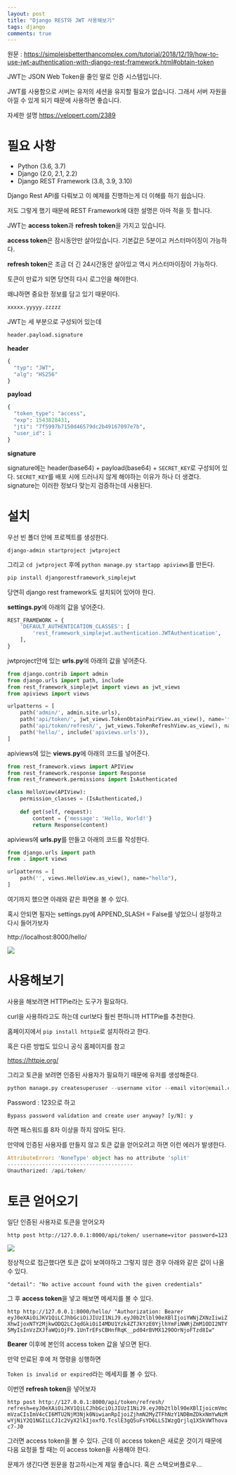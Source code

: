 ```yaml
---
layout: post
title: "Django REST와 JWT 사용해보기"
tags: django
comments: true
---
```


원문 : https://simpleisbetterthancomplex.com/tutorial/2018/12/19/how-to-use-jwt-authentication-with-django-rest-framework.html#obtain-token

JWT는 JSON Web Token을 줄인 말로 인증 시스템입니다.

JWT를 사용함으로 서버는 유저의 세션을 유지할 필요가 없습니다. 그래서 서버 자원을 아낄 수 있게 되기 때문에 사용하면 좋습니다.

자세한 설명 https://velopert.com/2389



# 필요 사항

- Python (3.6, 3.7)
- Django (2.0, 2.1, 2.2)
- Django REST Framework (3.8, 3.9, 3.10)



Django Rest API를 다뤄보고 이 예제를 진행하는게 더 이해를 하기 쉽습니다.

저도 그렇게 했기 때문에 REST Framework에 대한 설명은 아마 적을 듯 합니다.



JWT는 **access token**과 **refresh token**을 가지고 있습니다.

**access token**은 잠시동안만 살아있습니다. 기본값은 5분이고 커스터마이징이 가능하다.

**refresh token**은 조금 더 긴 24시간동안 살아있고 역시 커스터마이징이 가능하다.

토큰이 만료가 되면 당연히 다시 로그인을 해야한다.



왜냐하면 중요한 정보를 담고 있기 때문이다.

```bash
xxxxx.yyyyy.zzzzz
```

JWT는 세 부분으로 구성되어 있는데

```bash
header.payload.signature
```

**header**

```python
{
  "typ": "JWT",
  "alg": "HS256"
}
```

**payload**

```python
{
  "token_type": "access",
  "exp": 1543828431,
  "jti": "7f5997b7150d46579dc2b49167097e7b",
  "user_id": 1
}
```

**signature**

signature에는 header(base64) + payload(base64) + `SECRET_KEY`로 구성되어 있다. `SECRET_KEY`를 배포 시에 드러나지 않게 해야하는 이유가 하나 더 생겼다. signature는 이러한 정보다 맞는지 검증하는데 사용된다.



# 설치

우선 빈 폴더 안에 프로젝트를 생성한다.

`django-admin startproject jwtproject`

그리고 `cd jwtproject` 후에 `python manage.py startapp apiviews`를 만든다.



```bash
pip install djangorestframework_simplejwt
```

당연히 django rest framework도 설치되어 있어야 한다.

**settings.py**에 아래의 값을 넣어준다.

```python
REST_FRAMEWORK = {
    'DEFAULT_AUTHENTICATION_CLASSES': [
        'rest_framework_simplejwt.authentication.JWTAuthentication',
    ],
}
```

jwtproject안에 있는 **urls.py**에 아래의 값을 넣어준다.

```python
from django.contrib import admin
from django.urls import path, include
from rest_framework_simplejwt import views as jwt_views
from apiviews import views

urlpatterns = [
    path('admin/', admin.site.urls),
    path('api/token/', jwt_views.TokenObtainPairView.as_view(), name='token_obtain_pair'),
    path('api/token/refresh/', jwt_views.TokenRefreshView.as_view(), name='token_refresh'),
    path('hello/', include('apiviews.urls')),
]

```



apiviews에 있는 **views.py**에 아래의 코드를 넣어준다.

```python
from rest_framework.views import APIView
from rest_framework.response import Response
from rest_framework.permissions import IsAuthenticated

class HelloView(APIView):
    permission_classes = (IsAuthenticated,)
    
    def get(self, request):
        content = {'message': 'Hello, World!'}
        return Response(content)

```

apiviews에 **urls.py**를 만들고 아래의 코드를 작성한다.

```python
from django.urls import path
from . import views

urlpatterns = [
    path('', views.HelloView.as_view(), name="hello"),
]
```

여기까지 했으면 아래와 같은 화면을 볼 수 있다.

혹시 안되면 필자는 settings.py에 APPEND_SLASH = False를 넣었으니 설정하고 다시 들어가보자

http://localhost:8000/hello/

<img src="/images/jwt1.png">

# 사용해보기

사용을 해보려면 HTTPie라는 도구가 필요하다.

curl을 사용하라고도 하는데 curl보다 훨씬 편하니까 HTTPie를 추천한다.

홈페이지에서 `pip install httpie`로 설치하라고 한다.

혹은 다른 방법도 있으니 공식 홈페이지를 참고

https://httpie.org/



그리고 토큰을 보려면 인증된 사용자가 필요하기 때문에 유저를 생성해준다.

```python
python manage.py createsuperuser --username vitor --email vitor@email.com
```

Password : 123으로 하고 

`Bypass password validation and create user anyway? [y/N]: y`

하면 패스워드를 8자 이상을 하지 않아도 된다.



만약에 인증된 사용자를 만들지 않고 토큰 값을 얻어오려고 하면 이런 에러가 발생한다.

```python
AttributeError: 'NoneType' object has no attribute 'split'
----------------------------------------
Unauthorized: /api/token/
```



# 토큰 얻어오기

일단 인증된 사용자로 토큰을 얻어오자

`http post http://127.0.0.1:8000/api/token/ username=vitor password=123`

<img src="/images/jwt2.png">



정상적으로 접근했다면 토큰 값이 보여야하고 그렇지 않은 경우 아래와 같은 값이 나올 수 있다.

`"detail": "No active account found with the given credentials"`



그 후 **access token**을 넣고 해보면 메세지를 볼 수 있다.

`http http://127.0.0.1:8000/hello/ "Authorization: Bearer eyJ0eXAiOiJKV1QiLCJhbGciOiJIUzI1NiJ9.eyJ0b2tlbl90eXBlIjoiYWNjZXNzIiwiZXhwIjoxNTY2MjkwODQ2LCJqdGkiOiI4MDU1Yzk4ZTJkYzE0YjlhYmFiNWRjZmM1ODI2NTY5MyIsInVzZXJfaWQiOjF9.1UnTrEFsCBHnfRqK__pd04rBVMX129OOrNjoFTzd8Iw"`



**Bearer** 이후에 본인의 access token 값을 넣으면 된다.

만약 만료된 후에 저 명령을 싱행하면 

`Token is invalid or expired`라는 메세지를 볼 수 있다.



이번엔 **refresh token**을 넣어보자

`http post http://127.0.0.1:8000/api/token/refresh/ refresh=eyJ0eXAiOiJKV1QiLCJhbGciOiJIUzI1NiJ9.eyJ0b2tlbl90eXBlIjoicmVmcmVzaCIsImV4cCI6MTU2NjM3Njk0NiwianRpIjoiZjhmN2MyZTFhNzY1NDBmZDkxNmYwNzMwYjNiY2Q1NGIiLCJ1c2VyX2lkIjoxfQ.TcslE3gQ5uFsYD6LLSIWzgQrjlq1X5kVWThovac7-J0`



그러면 access token을 볼 수 있다. 근데 이 access token은 새로운 것이기 때문에 다음 요청을 할 때는 이 access token을 사용해야 한다.



문제가 생긴다면 원문을 참고하시는게 제일 좋습니다. 혹은 스택오버플로우...